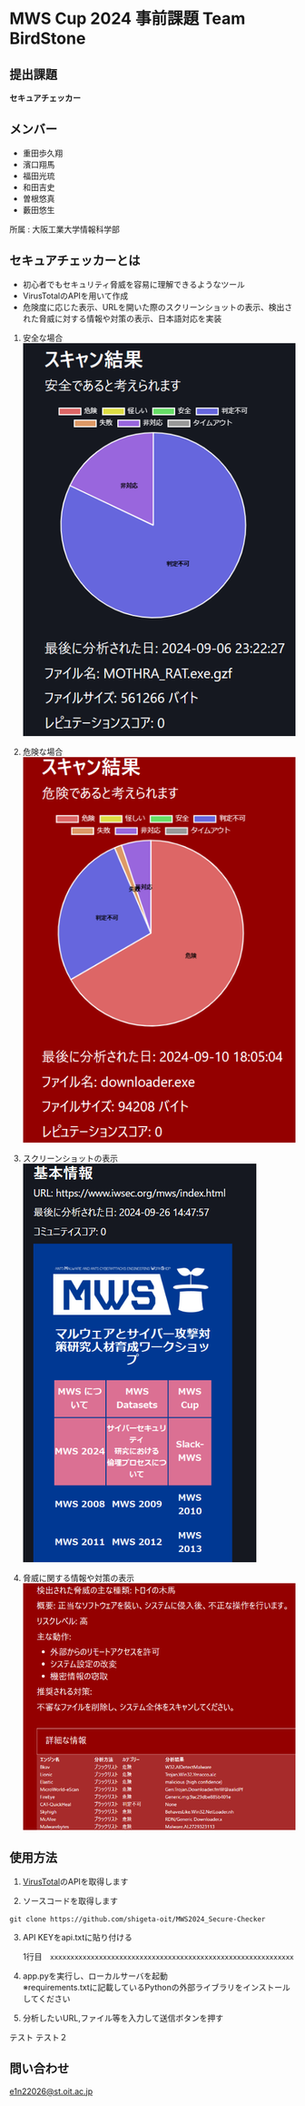 # MWS Cup 2024 事前課題 Team BirdStone

## 提出課題
**セキュアチェッカー**

## メンバー
- 重田歩久翔 
- 濱口翔馬
- 福田光琉
- 和田吉史
- 曽根悠真
- 藪田悠生

所属 : 大阪工業大学情報科学部

## セキュアチェッカーとは
- 初心者でもセキュリティ脅威を容易に理解できるようなツール
- VirusTotalのAPIを用いて作成
- 危険度に応じた表示、URLを開いた際のスクリーンショットの表示、検出された脅威に対する情報や対策の表示、日本語対応を実装  


1. 安全な場合  
![safe](./img/graph_safe.png)

2. 危険な場合  
![danger](./img/graph.png)

3. スクリーンショットの表示  
![screenshot](./img/screenshot.png)

4. 脅威に関する情報や対策の表示  
![information](./img/information.png)


## 使用方法
1. [VirusTotal](https://www.virustotal.com/gui/home/upload)のAPIを取得します

2. ソースコードを取得します
```
git clone https://github.com/shigeta-oit/MWS2024_Secure-Checker
```

3. API KEYをapi.txtに貼り付ける

    1行目　`xxxxxxxxxxxxxxxxxxxxxxxxxxxxxxxxxxxxxxxxxxxxxxxxxxxxxxxxxxxx`


4. app.pyを実行し、ローカルサーバを起動  
※requirements.txtに記載しているPythonの外部ライブラリをインストールしてください  

5. 分析したいURL,ファイル等を入力して送信ボタンを押す

テスト
テスト２

## 問い合わせ
[e1n22026@st.oit.ac.jp](<e1n22026@st.oit.ac.jp>)
